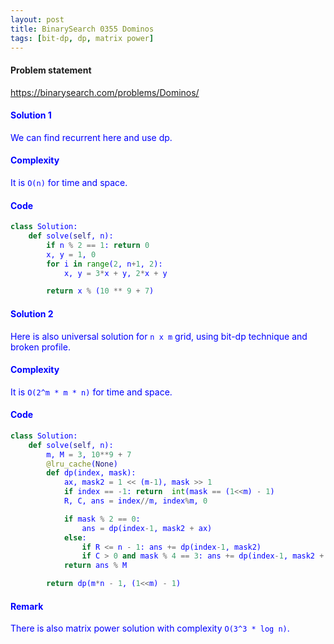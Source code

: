 ```yaml
---
layout: post
title: BinarySearch 0355 Dominos
tags: [bit-dp, dp, matrix power]
---
```


#### Problem statement

<a href="https://binarysearch.com/problems/Dominos/"> <font color = blue>https://binarysearch.com/problems/Dominos/

#### Solution 1
We can find recurrent here and use dp.

#### Complexity
It is `O(n)` for time and space.

#### Code
```python
class Solution:
    def solve(self, n):
        if n % 2 == 1: return 0
        x, y = 1, 0
        for i in range(2, n+1, 2):
            x, y = 3*x + y, 2*x + y

        return x % (10 ** 9 + 7)
```

#### Solution 2
Here is also universal solution for `n x m` grid, using bit-dp technique and broken profile.

#### Complexity
It is `O(2^m * m * n)` for time and space.

#### Code
```python
class Solution:
    def solve(self, n):
        m, M = 3, 10**9 + 7
        @lru_cache(None)
        def dp(index, mask):
            ax, mask2 = 1 << (m-1), mask >> 1
            if index == -1: return  int(mask == (1<<m) - 1)
            R, C, ans = index//m, index%m, 0

            if mask % 2 == 0: 
                ans = dp(index-1, mask2 + ax)
            else:
                if R <= n - 1: ans += dp(index-1, mask2)
                if C > 0 and mask % 4 == 3: ans += dp(index-1, mask2 + ax - 1)
            return ans % M

        return dp(m*n - 1, (1<<m) - 1)
```

#### Remark
There is also matrix power solution with complexity `O(3^3 * log n)`.